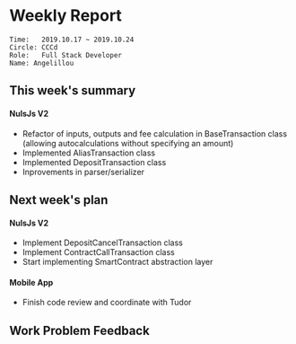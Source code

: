 # Weekly Report 
```
Time: 	2019.10.17 ~ 2019.10.24
Circle: CCCd
Role:	Full Stack Developer
Name: Angelillou
```
## This week's summary

#### NulsJs V2
- Refactor of inputs, outputs and fee calculation in BaseTransaction class (allowing autocalculations without specifying an amount)
- Implemented AliasTransaction class 
- Implemented DepositTransaction class
- Inprovements in parser/serializer

## Next week's plan

#### NulsJs V2
- Implement DepositCancelTransaction class
- Implement ContractCallTransaction class
- Start implementing SmartContract abstraction layer

#### Mobile App
- Finish code review and coordinate with Tudor

## Work Problem Feedback
